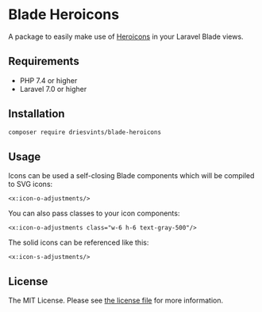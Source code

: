 # Blade Heroicons

A package to easily make use of [Heroicons](https://github.com/refactoringui/heroicons) in your Laravel Blade views.

## Requirements

- PHP 7.4 or higher
- Laravel 7.0 or higher

## Installation

```bash
composer require driesvints/blade-heroicons
```

## Usage

Icons can be used a self-closing Blade components which will be compiled to SVG icons:

```blade
<x:icon-o-adjustments/>
```

You can also pass classes to your icon components:

```blade
<x:icon-o-adjustments class="w-6 h-6 text-gray-500"/>
```

The solid icons can be referenced like this:

```blade
<x:icon-s-adjustments/>
```

## License

The MIT License. Please see [the license file](LICENSE.md) for more information.
